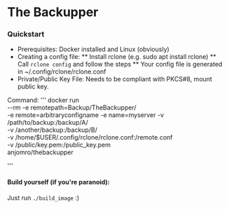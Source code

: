 # The Backupper
### Quickstart
* Prerequisites: Docker installed and Linux (obviously)
* Creating a config file:
** Install rclone (e.g. sudo apt install rclone)
** Call `rclone config` and follow the steps
** Your config file is generated in ~/.config/rclone/rclone.conf
* Private/Public Key File: Needs to be compliant with PKCS#8, mount public key.

Command:
'''
docker run \
	--rm
	-e remotepath=Backup/TheBackupper/ \
	-e remote=arbitraryconfigname
	-e name=myserver
	-v /path/to/backup:/backup/A/ \
	-v /another/backup:/backup/B/ \
	-v /home/$USER/.config/rclone/rclone.conf:/remote.conf \
	-v /public/key.pem:/public_key.pem \
	anjomro/thebackupper

'''
#### Build yourself (if you're paranoid):
Just run `./build_image` :)

